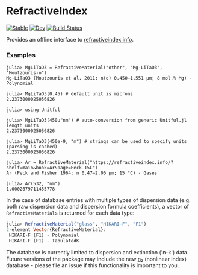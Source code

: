 # RefractiveIndex

[![Stable](https://img.shields.io/badge/docs-stable-blue.svg)](https://stillyslalom.github.io/RefractiveIndex.jl/stable)
[![Dev](https://img.shields.io/badge/docs-dev-blue.svg)](https://stillyslalom.github.io/RefractiveIndex.jl/dev)
[![Build Status](https://github.com/stillyslalom/RefractiveIndex.jl/workflows/CI/badge.svg)](https://github.com/stillyslalom/RefractiveIndex.jl/actions)

Provides an offline interface to [refractiveindex.info](http://refractiveindex.info).

### Examples
```
julia> MgLiTaO3 = RefractiveMaterial("other", "Mg-LiTaO3", "Moutzouris-o")
Mg-LiTaO3 (Moutzouris et al. 2011: n(o) 0.450–1.551 µm; 8 mol.% Mg) - Polynomial

julia> MgLiTaO3(0.45) # default unit is microns
2.2373000025056826

julia> using Unitful

julia> MgLiTaO3(450u"nm") # auto-conversion from generic Unitful.jl length units
2.2373000025056826

julia> MgLiTaO3(450e-9, "m") # strings can be used to specify units (parsing is cached)
2.2373000025056826

julia> Ar = RefractiveMaterial("https://refractiveindex.info/?shelf=main&book=Ar&page=Peck-15C")
Ar (Peck and Fisher 1964: n 0.47–2.06 µm; 15 °C) - Gases

julia> Ar(532, "nm")
1.0002679711455778
```

In the case of database entries with multiple types of dispersion data (e.g. both raw dispersion data and dispersion formula coefficients), a vector of `RefractiveMaterial`s is returned for each data type:
```julia
julia> RefractiveMaterial("glass", "HIKARI-F", "F1")
2-element Vector{RefractiveMaterial}:
 HIKARI-F (F1) - Polynomial
 HIKARI-F (F1) - TabulatedK
 ```

The database is currently limited to dispersion and extinction ('n-k') data. Future versions of the package may include the new [n₂](https://refractiveindex.info/n2) (nonlinear index) database - please file an issue if this functionality is important to you.
